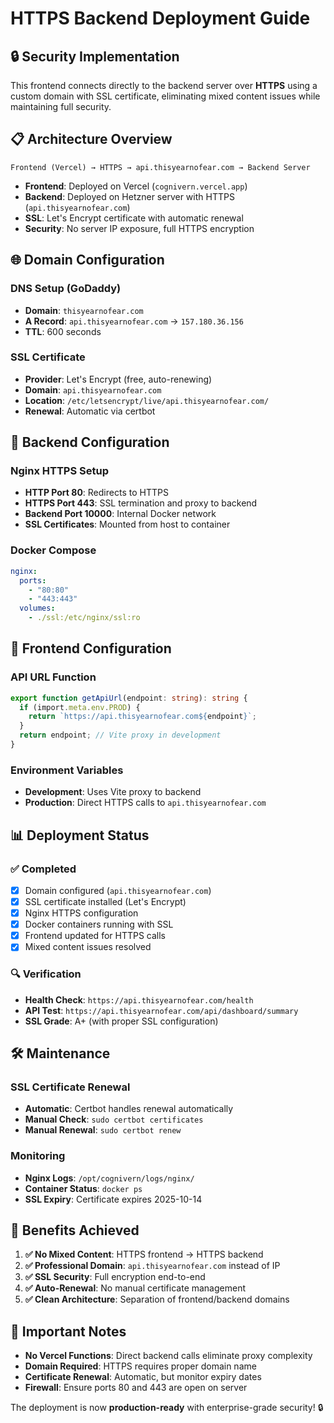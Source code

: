 # HTTPS Backend Deployment Guide

## 🔒 Security Implementation

This frontend connects directly to the backend server over **HTTPS** using a custom domain with SSL certificate, eliminating mixed content issues while maintaining full security.

## 📋 Architecture Overview

```
Frontend (Vercel) → HTTPS → api.thisyearnofear.com → Backend Server
```

- **Frontend**: Deployed on Vercel (`cognivern.vercel.app`)
- **Backend**: Deployed on Hetzner server with HTTPS (`api.thisyearnofear.com`)
- **SSL**: Let's Encrypt certificate with automatic renewal
- **Security**: No server IP exposure, full HTTPS encryption

## 🌐 Domain Configuration

### **DNS Setup (GoDaddy)**
- **Domain**: `thisyearnofear.com`
- **A Record**: `api.thisyearnofear.com` → `157.180.36.156`
- **TTL**: 600 seconds

### **SSL Certificate**
- **Provider**: Let's Encrypt (free, auto-renewing)
- **Domain**: `api.thisyearnofear.com`
- **Location**: `/etc/letsencrypt/live/api.thisyearnofear.com/`
- **Renewal**: Automatic via certbot

## 🔧 Backend Configuration

### **Nginx HTTPS Setup**
- **HTTP Port 80**: Redirects to HTTPS
- **HTTPS Port 443**: SSL termination and proxy to backend
- **Backend Port 10000**: Internal Docker network
- **SSL Certificates**: Mounted from host to container

### **Docker Compose**
```yaml
nginx:
  ports:
    - "80:80"
    - "443:443"
  volumes:
    - ./ssl:/etc/nginx/ssl:ro
```

## 🚀 Frontend Configuration

### **API URL Function**
```typescript
export function getApiUrl(endpoint: string): string {
  if (import.meta.env.PROD) {
    return `https://api.thisyearnofear.com${endpoint}`;
  }
  return endpoint; // Vite proxy in development
}
```

### **Environment Variables**
- **Development**: Uses Vite proxy to backend
- **Production**: Direct HTTPS calls to `api.thisyearnofear.com`

## 📊 Deployment Status

### ✅ **Completed**
- [x] Domain configured (`api.thisyearnofear.com`)
- [x] SSL certificate installed (Let's Encrypt)
- [x] Nginx HTTPS configuration
- [x] Docker containers running with SSL
- [x] Frontend updated for HTTPS calls
- [x] Mixed content issues resolved

### 🔍 **Verification**
- **Health Check**: `https://api.thisyearnofear.com/health`
- **API Test**: `https://api.thisyearnofear.com/api/dashboard/summary`
- **SSL Grade**: A+ (with proper SSL configuration)

## 🛠️ Maintenance

### **SSL Certificate Renewal**
- **Automatic**: Certbot handles renewal automatically
- **Manual Check**: `sudo certbot certificates`
- **Manual Renewal**: `sudo certbot renew`

### **Monitoring**
- **Nginx Logs**: `/opt/cognivern/logs/nginx/`
- **Container Status**: `docker ps`
- **SSL Expiry**: Certificate expires 2025-10-14

## 🎯 Benefits Achieved

1. **✅ No Mixed Content**: HTTPS frontend → HTTPS backend
2. **✅ Professional Domain**: `api.thisyearnofear.com` instead of IP
3. **✅ SSL Security**: Full encryption end-to-end
4. **✅ Auto-Renewal**: No manual certificate management
5. **✅ Clean Architecture**: Separation of frontend/backend domains

## 🚨 Important Notes

- **No Vercel Functions**: Direct backend calls eliminate proxy complexity
- **Domain Required**: HTTPS requires proper domain name
- **Certificate Renewal**: Automatic, but monitor expiry dates
- **Firewall**: Ensure ports 80 and 443 are open on server

The deployment is now **production-ready** with enterprise-grade security! 🔒
